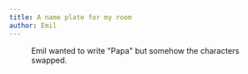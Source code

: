 ```yaml
---
title: A name plate for my room
author: Emil
---
```

<figure>
<img src="/img/emil-drawing/IMG_0982D.jpg" alt="">
<figcaption>Emil wanted to write "Papa" but somehow the characters swapped.</figcaption>
</figure>